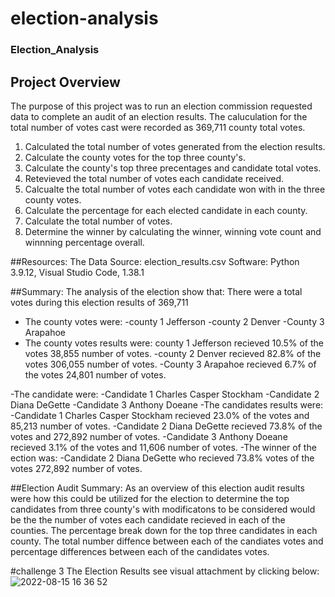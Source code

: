# election-analysis
### Election_Analysis
## Project Overview 
The purpose of this project was to run an election commission requested data to complete an audit of an election results. The caluculation for the total number of votes cast were recorded as 369,711 county total votes. 
1. Calculated the total number of votes generated from the election results. 
2. Calculate the county votes for the top three county's.
3. Calculate the county's top three precentages and candidate total votes.
4. Retevieved the total number of votes each candidate received. 
5. Calcualte the total number of votes each candidate won with in the three county votes. 
6. Calculate the percentage for each elected candidate in each county.
7. Calculate the total number of votes. 
8. Determine the winner by calculating the winner, winning vote count and winnning percentage overall. 

##Resources:
The Data Source: election_results.csv
Software: Python 3.9.12, Visual Studio Code, 1.38.1

##Summary:
The analysis of the election show that:
There were a total votes during this election results of 369,711
- The county votes were:
    -county 1 Jefferson
    -county 2 Denver
    -County 3 Arapahoe 
- The county votes results were:
    county 1 Jefferson recieved 10.5% of the votes 38,855 number of votes. 
    -county 2 Denver recieved 82.8% of the votes 306,055 number of votes. 
    -County 3 Arapahoe recieved 6.7% of the votes 24,801 number of votes. 
    
-The candidate were:
    -Candidate 1 Charles Casper Stockham 
    -Candidate 2 Diana DeGette 
    -Candidate 3 Anthony Doeane 
-The candidates results were:
    -Candidate 1 Charles Casper Stockham recieved 23.0% of the votes and 85,213 number of votes.
    -Candidate 2 Diana DeGette recieved 73.8% of the votes and 272,892 number of votes.
    -Candidate 3 Anthony Doeane recieved 3.1% of the votes and 11,606 number of votes.
-The winner of the ection was:
     -Candidate 2 Diana DeGette who recieved 73.8% votes of the votes 272,892 number of votes.
 
 ##Election Audit Summary: As an overview of this election audit results were how this could be utilized for the election to determine the top candidates from three county's with modificatons to be considered would be the the number of votes each candidate recieved in each of the counties. The percentage break down for the top three candidates in each county. The total number diffence between each of the candiates votes and percentage differences between each of the candidates votes.  







#challenge 3 The Election Results see visual attachment by clicking below:
![2022-08-15 16 36 52](https://user-images.githubusercontent.com/107796290/184714623-d1a56298-15c8-41a6-b8c2-a9cca62888b7.png)
